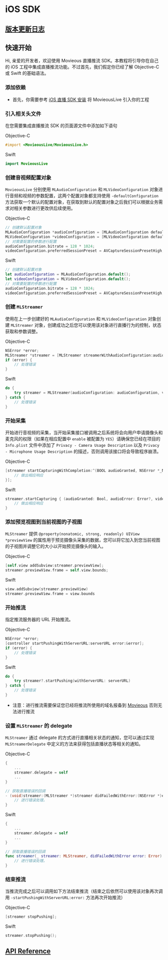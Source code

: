 # iOS SDK
## [版本更新日志](https://github.com/movieous-team/MovieousLive-Cocoa-Release/blob/master/CHANGELOG.md)

## 快速开始
Hi, 亲爱的开发者，欢迎使用 Movieous 直播推流 SDK。本教程将引导你在自己的 iOS 工程中集成直播推流功能。不过首先，我们假定你已经了解 Objective-C 或 Swift 的基础语法。

### 添加依赖
* 首先，你需要参考 [iOS 直播 SDK 安装](https://github.com/movieous-team/MovieousLive-Cocoa-Release/blob/master/README.md#%E5%A6%82%E4%BD%95%E5%AE%89%E8%A3%85) 将 MovieousLive 引入你的工程

### 引入相关头文件
在您需要集成直播推流 SDK 的页面源文件中添加如下语句

Objective-C
```objective-c
#import <MovieousLive/MovieousLive.h>
```

Swift
```swift
import MovieousLive
```

### 创建音视频配置对象
`MovieousLive` 分别使用 `MLAudioConfiguration` 和 `MLVideoConfiguration` 对象进行音频和视频的参数配置，这两个配置对象都支持使用 `-defaultConfiguration` 方法获取一个默认的配置对象，在获取到默认的配置对象之后我们可以根据业务需求对相关参数进行更改供后续使用。

Objective-C
```objectivec
// 创建默认配置对象
MLAudioConfiguration *audioConfiguration = [MLAudioConfiguration defaultConfiguration];
MLVideoConfiguration *videoConfiguration = [MLVideoConfiguration defaultConfiguration];
// 对需要配置的参数进行配置
audioConfiguration.bitrate = 128 * 1024;
videoConfiguration.preferredSessionPreset = AVCaptureSessionPresetHigh;
```

Swift
```swift
// 创建默认配置对象
let audioConfiguration = MLAudioConfiguration.default();
let videoConfiguration = MLVideoConfiguration.default();
// 对需要配置的参数进行配置
audioConfiguration.bitrate = 128 * 1024;
videoConfiguration.preferredSessionPreset = AVCaptureSessionPresetHigh;
```

### 创建 `MLStreamer`
使用在上一步创建好的 `MLAudioConfiguration` 和 `MLVideoConfiguration` 对象创建 `MLStreamer` 对象，创建成功之后您可以使用该对象进行直播行为的控制，状态获取和参数调整。

Objective-C
```objectivec
NSError *error;
MLStreamer *streamer = [MLStreamer streamerWithAudioConfiguration:audioConfiguration videoConfiguration:videoConfiguration error:&error];
if (error) {
    // 处理错误
}
```

Swift
```swift
do {
    try streamer = MLStreamer(audioConfiguration: audioConfiguration, videoConfiguration: videoConfiguration)
} catch {
    // 处理错误
}
```

### 开始采集
开始进行音视频的采集，当开始采集接口被调用之后系统将会向用户申请摄像头和麦克风的权限（如果在相应配置中 `enable` 被配置为 `YES`）请确保您已经在项目的 `Info.plist` 文件中添加了 `Privacy - Camera Usage Description` 以及 `Privacy - Microphone Usage Description` 的描述，否则调用该接口将会导致程序崩溃。

Objective-C
```objectivec
[streamer startCapturingWithCompletion:^(BOOL audioGranted, NSError *_Nullable audioError, BOOL videoGranted, NSError *_Nullable videoError) {
    // 做出相应响应
}];
```

Swift
```swift
streamer.startCapturing { (audioGranted: Bool, audioError: Error?, videoGranted: Bool, videoError: Error?) in
    // 做出相应响应
}
```

### 添加预览视图到当前视图的子视图
`MLStreamer` 提供 `@property(nonatomic, strong, readonly) UIView *previewView` 的属性用于预览摄像头采集的数据，您可以将它加入到您当前视图的子视图并调整它的大小以开始预览摄像头的输入。

Objective-C
```objectivec
[self.view addSubview:streamer.previewView];
streamer.previewView.frame = self.view.bounds;
```

Swift
```swift
view.addSubview(streamer.previewView)
streamer.previewView.frame = view.bounds
```

### 开始推流
指定推流服务器的 URL 开始推流。

Objective-C
```objectivec
NSError *error;
[controller startPushingWithServerURL:serverURL error:&error];
if (error) {
    // 处理错误
}
```

Swift
```swift
do {
    try streamer?.startPushing(withServerURL: serverURL)
} catch {
    // 处理错误
}
```

- 注意：进行推流需要保证您已经将推流所使用的域名报备到 [Movieous](https://movieous.cn/) 否则无法进行推流

### 设置 `MLStreamer` 的 delegate
`MLStreamer` 通过 delegate 的方式进行直播相关状态的通知，您可以通过实现 `MLStreamerDelegate` 中定义的方法来获得包括直播状态等相关的通知。

Objective-C
```objectivec
{
    ...
    streamer.delegate = self
    ...
}

// 获取直播错误的回调
- (void)streamer:(MLStreamer *)streamer didFailedWithError:(NSError *)error {
    // 进行错误处理。
}
```

Swift
```swift
{
    ...
    streamer.delegate = self
    ...
}

// 获取直播错误的回调
func streamer(_ streamer: MLStreamer, didFailedWithError error: Error) {
    // 进行错误处理。
}
```

### 结束推流
当推流完成之后可以调用如下方法结束推流（结束之后依然可以使用该对象再次调用 `-startPushingWithServerURL:error:` 方法再次开始推流）

Objective-C
```objectivec
[streamer stopPushing];
```

Swift
```swift
streamer.stopPushing();
```

## [API Reference](https://developer.movieous.cn/ios/live/api/)